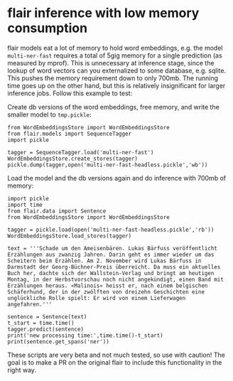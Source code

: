 # flair inference with low memory consumption

flair models eat a lot of memory to hold word embeddings, e.g. the model `multi-ner-fast` requires a total of 5gig memory for a single prediction (as measured by mprof). This is unnecessary at inference stage, since the lookup of word vectors can you externalized to some database, e.g. sqlite. This pushes the memory requirement down to only 700mb. The running time goes up on the other hand, but this is relatively insignificant for larger inference jobs. Follow this example to test:

Create db versions of the word embeddings, free memory, and write the smaller model to `tmp.pickle`:

```
from WordEmbeddingsStore import WordEmbeddingsStore
from flair.models import SequenceTagger
import pickle

tagger = SequenceTagger.load('multi-ner-fast')
WordEmbeddingsStore.create_stores(tagger)
pickle.dump(tagger,open('multi-ner-fast-headless.pickle','wb'))

```

Load the model and the db versions again and do inference with 700mb of memory:

```
import pickle
import time
from flair.data import Sentence
from WordEmbeddingsStore import WordEmbeddingsStore

tagger = pickle.load(open('multi-ner-fast-headless.pickle','rb'))
WordEmbeddingsStore.load_stores(tagger)

text = '''Schade um den Ameisenbären. Lukas Bärfuss veröffentlicht Erzählungen aus zwanzig Jahren. Darin geht es immer wieder um das Scheitern beim Erzählen. Am 2. November wird Lukas Bärfuss in Darmstadt der Georg-Büchner-Preis überreicht. Da muss ein aktuelles Buch her, dachte sich der Wallstein-Verlag und bringt am heutigen Montag, in der Herbstvorschau noch nicht angekündigt, einen Band mit Erzählungen heraus. «Malinois» heisst er, nach einem belgischen Schäferhund, der in der zwölften von dreizehn Geschichten eine unglückliche Rolle spielt: Er wird von einem Lieferwagen angefahren.'''

sentence = Sentence(text)
t_start = time.time()
tagger.predict(sentence)
print('new processing time:',time.time()-t_start)
print(sentence.get_spans('ner'))
```

These scripts are very beta and not much tested, so use with caution! The goal is to make a PR on the original flair to include this functionality in the right way.
